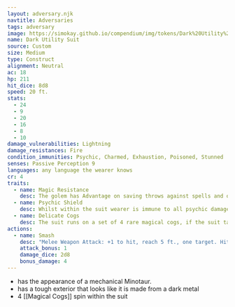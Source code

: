 ```yaml
---
layout: adversary.njk
navtitle: Adversaries
tags: adversary
image: https://simokay.github.io/compendium/img/tokens/Dark%20Utility%20Suit.webp
name: Dark Utility Suit
source: Custom
size: Medium
type: Construct
alignment: Neutral
ac: 18
hp: 211
hit_dice: 8d8
speed: 20 ft.
stats:
  - 24
  - 9
  - 20
  - 16
  - 8
  - 10
damage_vulnerabilities: Lightning
damage_resistances: Fire
condition_immunities: Psychic, Charmed, Exhaustion, Poisoned, Stunned
senses: Passive Perception 9
languages: any language the wearer knows
cr: 4
traits: 
  - name: Magic Resistance
    desc: The golem has Advantage on saving throws against spells and other magical effects.
  - name: Psychic Shield
    desc: Whilst within the suit wearer is immune to all psychic damage, but unable to use any psychic abilities.
  - name: Delicate Cogs
    desc: The suit runs on a set of 4 rare magical cogs, if the suit takes more than 20 points of damage in a single attack, it must make a CON save DC 16. If it fails a cog is destroyed and the suit is inoperable until the cog can be replaced.
actions:
  - name: Smash
    desc: "Melee Weapon Attack: +1 to hit, reach 5 ft., one target. Hit: 13 (2d8 + 4) bludgeoning damage."
    attack_bonus: 1
    damage_dice: 2d8
    bonus_damage: 4
---
```




- has the appearance of a mechanical Minotaur.
- has a tough exterior that looks like it is made from a dark metal
- 4 [[Magical Cogs]] spin within the suit
